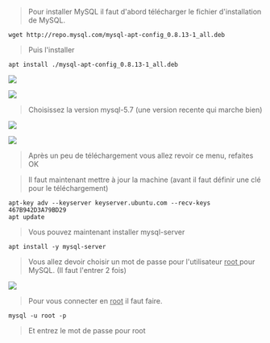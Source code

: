 > Pour installer MySQL il faut d'abord télécharger le fichier d'installation de MySQL.

```shell
wget http://repo.mysql.com/mysql-apt-config_0.8.13-1_all.deb
```

> Puis l'installer

```shell
apt install ./mysql-apt-config_0.8.13-1_all.deb
```

![](C:\Users\thejo\AppData\Roaming\marktext\images\2022-04-01-15-38-31-image.png)

![](C:\Users\thejo\AppData\Roaming\marktext\images\2022-04-01-15-38-45-image.png)

> Choisissez la version mysql-5.7 (une version recente qui marche bien)

![](C:\Users\thejo\AppData\Roaming\marktext\images\2022-04-01-15-38-58-image.png)

![](C:\Users\thejo\AppData\Roaming\marktext\images\2022-04-01-15-39-13-image.png)

> Après un peu de téléchargement vous allez revoir ce menu, refaites OK



> Il faut maintenant mettre à jour la machine (avant il faut définir une clé pour le téléchargement)

```shell
apt-key adv --keyserver keyserver.ubuntu.com --recv-keys 467B942D3A79BD29
apt update
```

> Vous pouvez maintenant installer mysql-server

```shell
apt install -y mysql-server
```

> Vous allez devoir choisir un mot de passe pour l'utilisateur <u>root </u>pour MySQL. (Il faut l'entrer 2 fois)

![](C:\Users\thejo\AppData\Roaming\marktext\images\2022-04-01-15-40-26-image.png)

> Pour vous connecter en <u>root</u> il faut faire.

```shell
mysql -u root -p
```

> Et entrez le mot de passe pour root



